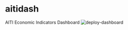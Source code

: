 # aitidash
AITI Economic Indicators Dashboard
![deploy-dashboard](https://github.com/aiti-flinders/aitidash/workflows/deploy-dashboard/badge.svg?branch=master&event=schedule)
